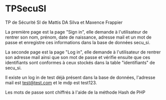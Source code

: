 # TPSecuSI
TP de Sécurité SI de Mattis DA Silva et Maxence Frappier


La première page est la page "Sign in", elle demande à l'utilisateur de rentrer son nom, prénom, date de naissance, adresse mail et un mot de passe et enregistre
ces informations dans la base de données secu_si.

La seconde page est la page "Log in", elle demande à l'utilisateur de rentrer son adresse mail ainsi que son mot de passe et vérifie ensuite que ces identifiants 
sont conformes à ceux stockés dans la table "identifiants" de secu_si.

Il existe un log in de test déjà présent dans la base de données, l'adresse mail est test@test.com et le mdp est test123.

Les mots de passe sont chiffrés à l'aide de la méthode Hash de PHP
